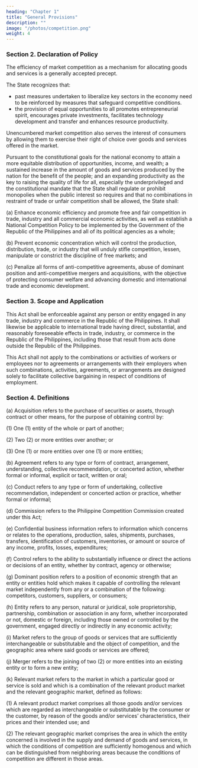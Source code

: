 ```yaml
---
heading: "Chapter 1"
title: "General Provisions"
description: ""
image: "/photos/competition.png"
weight: 4
---
```



<!-- Sixteenth Congress
Second Regular Session

Monday, July 28, 2018 -->


### Section 2. Declaration of Policy

The efficiency of market competition as a mechanism for allocating goods and services is a generally accepted precept. 

The State recognizes that:
- past measures undertaken to liberalize key sectors in the economy need to be reinforced by measures that safeguard competitive conditions. 
- the provision of equal opportunities to all promotes entrepreneurial spirit, encourages private investments, facilitates technology development and transfer and enhances resource productivity. 

Unencumbered market competition also serves the interest of consumers by allowing them to exercise their right of choice over goods and services offered in the market.

Pursuant to the constitutional goals for the national economy to attain a more equitable distribution of opportunities, income, and wealth; a sustained increase in the amount of goods and services produced by the nation for the benefit of the people; and an expanding productivity as the key to raising the quality of life for all, especially the underprivileged and the constitutional mandate that the State shall regulate or prohibit monopolies when the public interest so requires and that no combinations in restraint of trade or unfair competition shall be allowed, the State shall:

(a) Enhance economic efficiency and promote free and fair competition in trade, industry and all commercial economic activities, as well as establish a National Competition Policy to be implemented by the Government of the Republic of the Philippines and all of its political agencies as a whole;

(b) Prevent economic concentration which will control the production, distribution, trade, or industry that will unduly stifle competition, lessen, manipulate or constrict the discipline of free markets; and

(c) Penalize all forms of anti-competitive agreements, abuse of dominant position and anti-competitive mergers and acquisitions, with the objective of protecting consumer welfare and advancing domestic and international trade and economic development.


### Section 3. Scope and Application

This Act shall be enforceable against any person or entity engaged in any trade, industry and commerce in the Republic of the Philippines. It shall likewise be applicable to international trade having direct, substantial, and reasonably foreseeable effects in trade, industry, or commerce in the Republic of the Philippines, including those that result from acts done outside the Republic of the Philippines.

This Act shall not apply to the combinations or activities of workers or employees nor to agreements or arrangements with their employers when such combinations, activities, agreements, or arrangements are designed solely to facilitate collective bargaining in respect of conditions of employment.


### Section 4. Definitions

(a) Acquisition refers to the purchase of securities or assets, through contract or other means, for the purpose of obtaining control by:

(1) One (1) entity of the whole or part of another;

(2) Two (2) or more entities over another; or

(3) One (1) or more entities over one (1) or more entities;

(b) Agreement refers to any type or form of contract, arrangement, understanding, collective recommendation, or concerted action, whether formal or informal, explicit or tacit, written or oral;

(c) Conduct refers to any type or form of undertaking, collective recommendation, independent or concerted action or practice, whether formal or informal;

(d) Commission refers to the Philippine Competition Commission created under this Act;

(e) Confidential business information refers to information which concerns or relates to the operations, production, sales, shipments, purchases, transfers, identification of customers, inventories, or amount or source of any income, profits, losses, expenditures;

(f) Control refers to the ability to substantially influence or direct the actions or decisions of an entity, whether by contract, agency or otherwise;

(g) Dominant position refers to a position of economic strength that an entity or entities hold which makes it capable of controlling the relevant market independently from any or a combination of the following: competitors, customers, suppliers, or consumers;

(h) Entity refers to any person, natural or juridical, sole proprietorship, partnership, combination or association in any form, whether incorporated or not, domestic or foreign, including those owned or controlled by the government, engaged directly or indirectly in any economic activity;

(i) Market refers to the group of goods or services that are sufficiently interchangeable or substitutable and the object of competition, and the geographic area where said goods or services are offered;

(j) Merger refers to the joining of two (2) or more entities into an existing entity or to form a new entity;

(k) Relevant market refers to the market in which a particular good or service is sold and which is a combination of the relevant product market and the relevant geographic market, defined as follows:

(1) A relevant product market comprises all those goods and/or services which are regarded as interchangeable or substitutable by the consumer or the customer, by reason of the goods and/or services’ characteristics, their prices and their intended use; and

(2) The relevant geographic market comprises the area in which the entity concerned is involved in the supply and demand of goods and services, in which the conditions of competition are sufficiently homogenous and which can be distinguished from neighboring areas because the conditions of competition are different in those areas.

